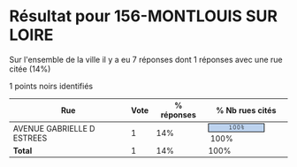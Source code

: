 # Résultat pour 156-MONTLOUIS SUR LOIRE

Sur l'ensemble de la ville il y a eu 7 réponses dont 1 réponses avec une rue citée (14%)

1 points noirs identifiés

| Rue | Vote | % réponses | % Nb rues cités|
|-----|------|------------|----------------|
| AVENUE GABRIELLE D ESTREES | 1 | 14% | <img src="../../img/bar_100.gif" />&nbsp;100%|
| **Total** | 1 | 14% | 100%|
